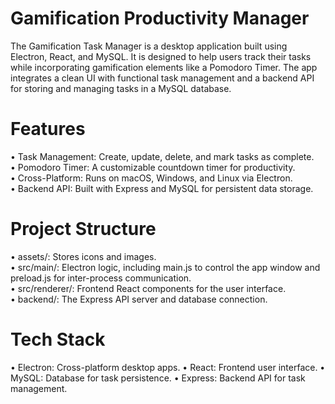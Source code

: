 # Gamification Productivity Manager

The Gamification Task Manager is a desktop application built using Electron, React, and MySQL. It is designed to help users track their tasks while incorporating gamification elements like a Pomodoro Timer. The app integrates a clean UI with functional task management and a backend API for storing and managing tasks in a MySQL database.

# Features
•	Task Management: Create, update, delete, and mark tasks as complete.  
•	Pomodoro Timer: A customizable countdown timer for productivity.  
•	Cross-Platform: Runs on macOS, Windows, and Linux via Electron.  
•	Backend API: Built with Express and MySQL for persistent data storage.  

# Project Structure
•	assets/: Stores icons and images.  
•	src/main/: Electron logic, including main.js to control the app window and preload.js for inter-process communication.  
•	src/renderer/: Frontend React components for the user interface.  
•	backend/: The Express API server and database connection.  

# Tech Stack
•	Electron: Cross-platform desktop apps.
•	React: Frontend user interface.
•	MySQL: Database for task persistence.
•	Express: Backend API for task management.
